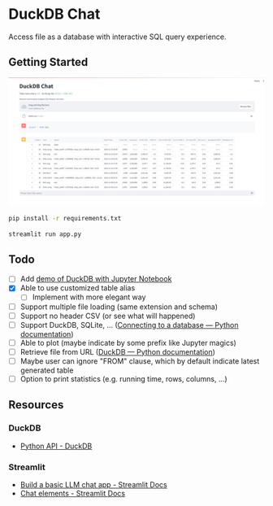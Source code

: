 # DuckDB Chat

Access file as a database with interactive SQL query experience.

## Getting Started

![Demo](demo/DuckDB-Chat-Demo.png)

```bash
pip install -r requirements.txt
```

```bash
streamlit run app.py
```

## Todo

- [ ] Add [demo of DuckDB with Jupyter Notebook](DuckDB_with_JupyterNotebook)
- [X] Able to use customized table alias
  - [ ] Implement with more elegant way
- [ ] Support multiple file loading (same extension and schema)
- [ ] Support no header CSV (or see what will happened)
- [ ] Support DuckDB, SQLite, ... ([Connecting to a database — Python documentation](https://jupysql.ploomber.io/en/latest/connecting.html))
- [ ] Able to plot (maybe indicate by some prefix like Jupyter magics)
- [ ] Retrieve file from URL ([DuckDB — Python documentation](https://jupysql.ploomber.io/en/latest/integrations/duckdb.html#id1))
- [ ] Maybe user can ignore "FROM" clause, which by default indicate latest generated table
- [ ] Option to print statistics (e.g. running time, rows, columns, ...)

## Resources

### DuckDB

- [Python API - DuckDB](https://duckdb.org/docs/api/python/overview)

### Streamlit

- [Build a basic LLM chat app - Streamlit Docs](https://docs.streamlit.io/knowledge-base/tutorials/build-conversational-apps)
- [Chat elements - Streamlit Docs](https://docs.streamlit.io/library/api-reference/chat)

